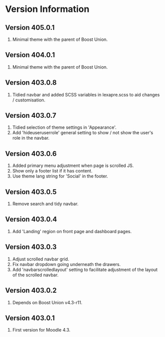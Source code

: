 Version Information
===================

Version 405.0.1
---------------
1. Minimal theme with the parent of Boost Union.

Version 404.0.1
---------------
1. Minimal theme with the parent of Boost Union.

Version 403.0.8
---------------
1. Tidied navbar and added SCSS variables in lexapre.scss to aid changes / customisation.

Version 403.0.7
---------------
1. Tidied selection of theme settings in 'Appearance'.
2. Add 'hideuseruserrole' general setting to show / not show the user's role in the navbar.

Version 403.0.6
---------------
1. Added primary menu adjustment when page is scrolled JS.
2. Show only a footer list if it has content.
3. Use theme lang string for 'Social' in the footer.

Version 403.0.5
---------------
1. Remove search and tidy navbar.

Version 403.0.4
---------------
1. Add 'Landing' region on front page and dashboard pages.

Version 403.0.3
---------------
1. Adjust scrolled navbar grid.
2. Fix navbar dropdown going underneath the drawers.
3. Add 'navbarscrolledlayout' setting to facilitate adjustment of the layout of the scrolled navbar.

Version 403.0.2
---------------
1. Depends on Boost Union v4.3-r11.

Version 403.0.1
---------------
1. First version for Moodle 4.3.
